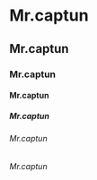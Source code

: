 
# Mr.captun

## Mr.captun

### Mr.captun

#### Mr.captun

##### Mr.captun

###### Mr.captun

*Mr.captun*

